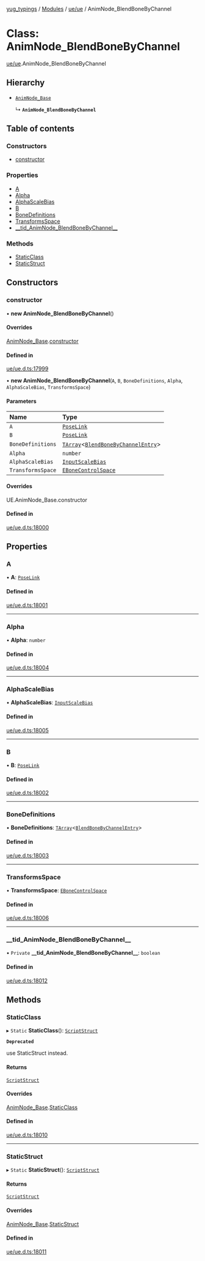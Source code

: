 [yug_typings](../README.md) / [Modules](../modules.md) / [ue/ue](../modules/ue_ue.md) / AnimNode\_BlendBoneByChannel

# Class: AnimNode\_BlendBoneByChannel

[ue/ue](../modules/ue_ue.md).AnimNode_BlendBoneByChannel

## Hierarchy

- [`AnimNode_Base`](ue_ue.AnimNode_Base.md)

  ↳ **`AnimNode_BlendBoneByChannel`**

## Table of contents

### Constructors

- [constructor](ue_ue.AnimNode_BlendBoneByChannel.md#constructor)

### Properties

- [A](ue_ue.AnimNode_BlendBoneByChannel.md#a)
- [Alpha](ue_ue.AnimNode_BlendBoneByChannel.md#alpha)
- [AlphaScaleBias](ue_ue.AnimNode_BlendBoneByChannel.md#alphascalebias)
- [B](ue_ue.AnimNode_BlendBoneByChannel.md#b)
- [BoneDefinitions](ue_ue.AnimNode_BlendBoneByChannel.md#bonedefinitions)
- [TransformsSpace](ue_ue.AnimNode_BlendBoneByChannel.md#transformsspace)
- [\_\_tid\_AnimNode\_BlendBoneByChannel\_\_](ue_ue.AnimNode_BlendBoneByChannel.md#__tid_animnode_blendbonebychannel__)

### Methods

- [StaticClass](ue_ue.AnimNode_BlendBoneByChannel.md#staticclass)
- [StaticStruct](ue_ue.AnimNode_BlendBoneByChannel.md#staticstruct)

## Constructors

### constructor

• **new AnimNode_BlendBoneByChannel**()

#### Overrides

[AnimNode_Base](ue_ue.AnimNode_Base.md).[constructor](ue_ue.AnimNode_Base.md#constructor)

#### Defined in

[ue/ue.d.ts:17999](https://github.com/YugMetaverse/yug_typings/blob/b7d9b19/ue/ue.d.ts#L17999)

• **new AnimNode_BlendBoneByChannel**(`A`, `B`, `BoneDefinitions`, `Alpha`, `AlphaScaleBias`, `TransformsSpace`)

#### Parameters

| Name | Type |
| :------ | :------ |
| `A` | [`PoseLink`](ue_ue.PoseLink.md) |
| `B` | [`PoseLink`](ue_ue.PoseLink.md) |
| `BoneDefinitions` | [`TArray`](../interfaces/ue_puerts.TArray.md)<[`BlendBoneByChannelEntry`](ue_ue.BlendBoneByChannelEntry.md)\> |
| `Alpha` | `number` |
| `AlphaScaleBias` | [`InputScaleBias`](ue_ue.InputScaleBias.md) |
| `TransformsSpace` | [`EBoneControlSpace`](../enums/ue_ue.EBoneControlSpace.md) |

#### Overrides

UE.AnimNode\_Base.constructor

#### Defined in

[ue/ue.d.ts:18000](https://github.com/YugMetaverse/yug_typings/blob/b7d9b19/ue/ue.d.ts#L18000)

## Properties

### A

• **A**: [`PoseLink`](ue_ue.PoseLink.md)

#### Defined in

[ue/ue.d.ts:18001](https://github.com/YugMetaverse/yug_typings/blob/b7d9b19/ue/ue.d.ts#L18001)

___

### Alpha

• **Alpha**: `number`

#### Defined in

[ue/ue.d.ts:18004](https://github.com/YugMetaverse/yug_typings/blob/b7d9b19/ue/ue.d.ts#L18004)

___

### AlphaScaleBias

• **AlphaScaleBias**: [`InputScaleBias`](ue_ue.InputScaleBias.md)

#### Defined in

[ue/ue.d.ts:18005](https://github.com/YugMetaverse/yug_typings/blob/b7d9b19/ue/ue.d.ts#L18005)

___

### B

• **B**: [`PoseLink`](ue_ue.PoseLink.md)

#### Defined in

[ue/ue.d.ts:18002](https://github.com/YugMetaverse/yug_typings/blob/b7d9b19/ue/ue.d.ts#L18002)

___

### BoneDefinitions

• **BoneDefinitions**: [`TArray`](../interfaces/ue_puerts.TArray.md)<[`BlendBoneByChannelEntry`](ue_ue.BlendBoneByChannelEntry.md)\>

#### Defined in

[ue/ue.d.ts:18003](https://github.com/YugMetaverse/yug_typings/blob/b7d9b19/ue/ue.d.ts#L18003)

___

### TransformsSpace

• **TransformsSpace**: [`EBoneControlSpace`](../enums/ue_ue.EBoneControlSpace.md)

#### Defined in

[ue/ue.d.ts:18006](https://github.com/YugMetaverse/yug_typings/blob/b7d9b19/ue/ue.d.ts#L18006)

___

### \_\_tid\_AnimNode\_BlendBoneByChannel\_\_

• `Private` **\_\_tid\_AnimNode\_BlendBoneByChannel\_\_**: `boolean`

#### Defined in

[ue/ue.d.ts:18012](https://github.com/YugMetaverse/yug_typings/blob/b7d9b19/ue/ue.d.ts#L18012)

## Methods

### StaticClass

▸ `Static` **StaticClass**(): [`ScriptStruct`](ue_ue.ScriptStruct.md)

**`Deprecated`**

use StaticStruct instead.

#### Returns

[`ScriptStruct`](ue_ue.ScriptStruct.md)

#### Overrides

[AnimNode_Base](ue_ue.AnimNode_Base.md).[StaticClass](ue_ue.AnimNode_Base.md#staticclass)

#### Defined in

[ue/ue.d.ts:18010](https://github.com/YugMetaverse/yug_typings/blob/b7d9b19/ue/ue.d.ts#L18010)

___

### StaticStruct

▸ `Static` **StaticStruct**(): [`ScriptStruct`](ue_ue.ScriptStruct.md)

#### Returns

[`ScriptStruct`](ue_ue.ScriptStruct.md)

#### Overrides

[AnimNode_Base](ue_ue.AnimNode_Base.md).[StaticStruct](ue_ue.AnimNode_Base.md#staticstruct)

#### Defined in

[ue/ue.d.ts:18011](https://github.com/YugMetaverse/yug_typings/blob/b7d9b19/ue/ue.d.ts#L18011)
